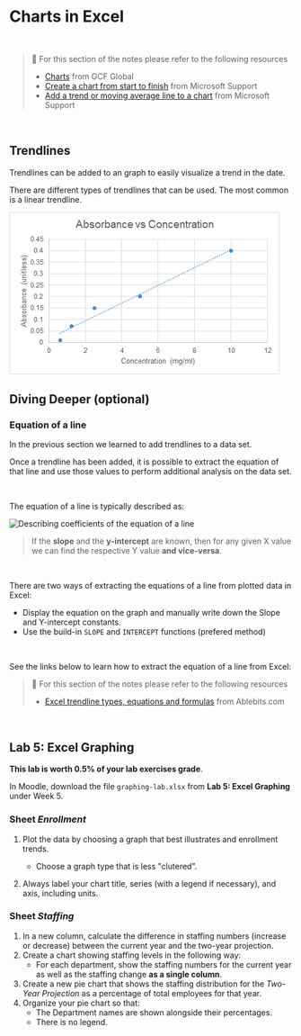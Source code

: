 # Charts in Excel

<br>

> 📖 For this section of the notes please refer to the following resources
>
> - [Charts](https://edu.gcfglobal.org/en/excel/charts/1/)  from GCF Global
> - [Create a chart from start to finish](https://support.microsoft.com/en-us/office/create-a-chart-from-start-to-finish-0baf399e-dd61-4e18-8a73-b3fd5d5680c2) from Microsoft Support
> - [Add a trend or moving average line to a chart](https://support.microsoft.com/en-us/office/add-a-trend-or-moving-average-line-to-a-chart-fa59f86c-5852-4b68-a6d4-901a745842ad) from Microsoft Support

<br>

## Trendlines

Trendlines can be added to an graph to easily visualize a trend in the date.

There are different types of trendlines that can be used. The most common is a linear trendline.

![Chart of absorbance vs concentration](assets/absorbance_concentration.png)

## Diving Deeper (optional)

### Equation of a line

In the previous section we learned to add trendlines to a data set.

Once a trendline has been added, it is possible to extract the equation of that line and use those values to perform additional analysis on the data set.

<br>

The equation of a line is typically described as:


![Describing coefficients of the equation of a line](https://lh3.googleusercontent.com/gw-QoaY4j5nnH1vsJ__MYCNhPvQjV4znobUBJ-YHhWH02oGATD1BKbJ6lVen5-AjdWbqg8uDATjfvKcAAfHBq-_Ut0ppGPTfQ12xR9wRI1fVGUutMwwRgV1MedawcMAUrQ-HIaCgP6U ':size=300')

> If the **slope** and the **y-intercept** are known, then for any given X value we can find the respective Y value **and vice-versa**.

<br>

There are two ways of extracting the equations of a line from plotted data in Excel:

- Display the equation on the graph and manually write down the Slope and Y-intercept constants.
- Use the build-in `SLOPE` and `INTERCEPT` functions (prefered method)

<br>

See the links below to learn how to extract the equation of a line from Excel:

> 📖 For this section of the notes please refer to the following resources
>
> - [Excel trendline types, equations and formulas](https://www.ablebits.com/office-addins-blog/2019/01/16/excel-trendline-types-equations-formulas/) from Ablebits.com

<br>

## Lab 5: Excel Graphing

**This lab is worth 0.5% of your lab exercises grade**.

In Moodle, download the file `graphing-lab.xlsx` from **Lab 5: Excel Graphing** under Week 5.

### Sheet *Enrollment*

1. Plot the data by choosing a graph that best illustrates and enrollment trends.
	- Choose a graph type that is less "clutered".

2. Always label your chart title, series (with a legend if necessary), and axis, including units.

### Sheet *Staffing*

1. In a new column, calculate the difference in staffing numbers (increase or decrease) between the current year and the two-year projection.
2. Create a chart showing staffing levels in the following way:
	- For each department, show the staffing numbers for the current year as well as the staffing change **as a single column**.
3. Create a new pie chart that shows the staffing distribution for the *Two-Year Projection* as a percentage of total employees for that year.
4. Organize your pie chart so that:
	- The Department names are shown alongside their percentages.
	- There is no legend.